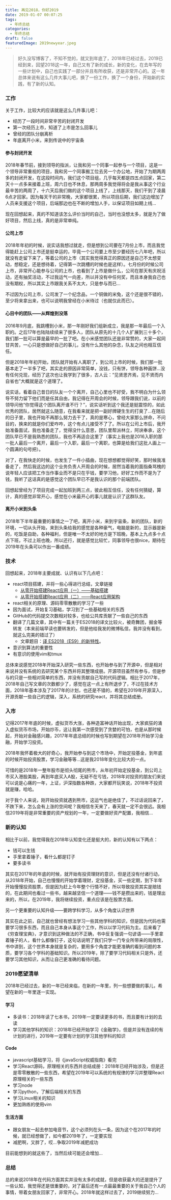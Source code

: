 ```yaml
---
title: 再见2018，你好2019
date: 2019-01-07 00:07:25
tags:
  - 年终总结
categories:
  - 年终总结
draft: false
featuredImage: 2019newyear.jpeg
---
```

>好久没写博客了，不知不觉的，就又到年底了，2018年已经过去，2019已经到来，回望2018这一年，自己又有了新的成长，新的变化，在去年写的一些计划中，自己也实践了一部分并且有所收获，还是非常开心的。这一年总体来说有这么几件大事儿吧，换了一份工作，换了一个身份，开始新的实践，有了新的认知。
<!--more-->
### 工作

关于工作，比较大的应该就是这么几件事儿吧：

* 经历了一段时间非常辛苦的封闭开发
* 第一次经历上市，知道了上市是怎么回事儿
* 曾经的团队分崩离析
* 年底离开小米，来到传说中的宇宙条

#### 参与封闭开发

2018年春节前，接到领导的指派，让我和另一个同事一起参与一个项目，这是一个领导非常重视的项目，我和另一个同事搬工位去另一个办公地，开始了为期两周多的封闭开发，在这段时间内，我们这个项目组，几乎每天都是四五点回家，第二天十一点多来接着上班，周六日也不休息，那两周多我觉得将会是我从事这个行业最辛苦的两周了，十六天后我们做的这个项目上线了，上线那天，我们干到了凌晨6点才回家。因为每天干的非常晚，大家都很累，所以项目后期，我们这边增加了人员来支援这个项目，后端那边也在不断的增加人手，以保证项目如期上线...

现在回想起来，真的不知道该怎么评价当时的自己，当时也没想太多，就是为了做好项目，然后上线，真的是非常单纯。

#### 公司上市

2018年年初的时候，说实话我想过就走，但是想到公司要在7月份上市，而且我觉得能赶上公司上市还是挺幸运的，毕竟一个公司要上市至少要经历七八年吧，所以就没有走留下来了，等着公司的上市（其实我觉得真正的原因还是自己不太想变动，想稳定，还是想待着，记得第一次跳槽的时候也是这样）。七月份的时候公司上市，非常开心能参与公司的上市，也看到了上市是做什么，公司在那天有庆祝活动，还有抽奖活动，不过我运气一向差，所以并没有中任何奖，而且本身我自己也没有期权，所以其实上市跟我关系不太大，只是参与而已...

不过因为公司上市，公司发了一个纪念品，一个铜做的米兔，这个还是很不错的，至少将来拿出来，也可以说明我曾经在小米待过（也就仅此而已）。

#### 心目中的团队——从辉煌到没落

2016年9月底，我跳槽到小米，那一年刚好我们组新成立，我是那一年最后一个入职的。之后17年也陆陆续续来了很多人，团队从原先的十几个人扩展到三十多个，我们那一批可以算是最早的一批了吧。在小米感觉团队还是非常赞的，大家一起同甘共苦，一心只是想做好自己的事儿，没有什么其他的杂念，队友之间也相互信任。

但是2018年年初开始，团队就开始有人离职了，到公司上市的时候，我们那一批基本走了一半多了吧，其实走的原因非常简单，没钱，只有饼，领导各种画饼...没有任何兑现，经历了这次也让我学到了很多，古人云：“见贤思齐焉，见不贤而内自省也”大概就是这个道理了。

说实话，看着自己昔日的队友一个个离开，自己心里也不好受，我不明白为什么领导不努力留下他们而是任其自由，我记得在开周会的时候，领导跟我们说，以前的领导问他“你觉得这个团队离开谁不行？”，说实话听到这个我还是挺震惊的，如此优秀的团队，居然就这么随意，在我看来就是把一副好牌硬生生的打臭了...在随后的日子里，我也开始不再那么努力去干了，真的是寒心，曾经大家那么拼命，不问目的，换来的就是你们爱咋咋，这个有点儿接受不了了。所以在公司上市后，我开始准备面试，我也准备走了，觉得没什么意思，团队里帮派林立，阿谀奉承，这个团队早已不是我熟悉的团队，我也不再适合这里了（事实上我也是2016入职的那一批人最后一个离开，最后一个入职，最后一个离职，也算是给我们这批人画上一个圆满的句号把）。

对了，在我快走的时候，也发生了一件小插曲，现在想想都觉得好笑，那时候我准备走了，然后我这边的这个业务负责人开周会的时候，居然当着我的面指桑骂槐的说年轻人应该把工作当作事业而不是只在乎钱，要学习他，好好工作而不是为了钱，我听了这话真的是感觉这个团队早已不是我认识的那个前端团队。

回想起曾经为了项目完成一起加班到两三点，彼此相互信任，没有任何猜疑，算计，真的感觉非常开心，感觉在小米最开心的事儿就是认识了这群队友。

#### 离开小米到头条

2018年下半年最重要的事情之一了吧，离开小米，来到宇宙条，新的团队，新的环境，一切从头开始，来到头条给我的感觉是各种豪气，电脑是新的，显示器是新的，吃饭是自助，各种福利，但是唯一不太好的地方是下班晚，基本上九点多十点点下班，不过上班也晚，所以还行，就是感觉比较忙，同事领导也很nice，期待在2019年在头条可以作出一番成绩。

### 技术

回想起来，2018年主要成就、认识有以下几点吧：

* react项目搭建，并将一些心得进行总结，文章链接
    * [从零开始搭建React应用（一）——基础搭建](https://juejin.im/post/5af6857651882542682e4843)
    * [从零开始搭建React应用（二）——React应用架构](https://juejin.im/post/5b4de4496fb9a04fc226a7af)
* react相关的原理、源码零零散散的学习了一些
* 因为面试，开始复习基础，学习到了一些基础相关的东西
* GitHub的代码提交次数相对较多，也给公共库贡献了一些自己的东西
* 翻译了几篇文章，其中有一篇关于ES2018的译文比较火，被奇舞团，掘金等转发（本来前端早读也要转发的，但是他给我发的微博私信，我并没有看到，就这么完美的错过了）
    * 文章题目：[译 ES2018（ES9）的新特性](https://juejin.im/post/5b2a186cf265da596d04a648)。
* 意识到算法的重要性
* 有意识的使用vim和tmux

总体来说感觉2018年开始深入研究一些东西，也开始参与到了开源中，但是相对来说并没有系统的去研究某个东西并将其整理成册。开源项目虽然有参与，但是参与的只是一些相对简单的东西，并没有贡献自己写的代码逻辑。相比于2017年，2018年自己写文章的次数都少了，感觉在这一点上有所退步了，不过在技术方面，2018年基本涉及了2017年的计划，也还是不错的，希望在2019年开源深入，开源贡献一些自己的逻辑，深入，系统的研究react，并将其总结成册。

### 入市

记得2017年年底的时候，虚拟货币大涨，各种造富神话开始出现，大家疯狂的涌入虚拟货币市场，开始炒币，这让我第一次感受到了贪婪的可怕，也是从那时候起，开始对金融感兴趣，2017年年底总结的时候也写到期望在2018年开始学习金融，开始学习投资。

2018年我怀着极大的好奇心，我开始参与到这个市场中，开始定投基金，到年底的时候开始投资股票，学习金融等等...这是我2018年变化比较大的一点。

可惜的是2018年一整年股市是彻头彻尾的熊市，从年初开始定投基金，到公司上市买入港股美股，再到年底买入A股，无疑不在亏钱，2018年对投资的朋友们来说可以说是心痛的一年，上证，沪深指数各种跌，大家都开玩笑说，2018年不投资就是赚，哈哈。

对于我个人来说，刚开始投资就遇到熊市，这运气也是绝佳了，不过话说回来了，不跌下来，怎么会有上涨的空间呢？我相信冬天来了，春天就一定不会很远。我相信2019年将是非常重要的资产规划的一年，一定要做好资产配置，我相信...

### 新的认知

相比于以前，我觉得我在2018年认知变化还是挺大的，新的认知有以下两点：

* 钱可以生钱
* 手里拿着锤子，看什么都是钉子
* 要多读书

其实在2017年的年底的时候，就开始有投资理财的意识，但是还没有付诸行动，从2018年开始，自己也慢慢的开始学着理财，定投基金，买一些定期，到下半年开始慢慢投资股票，但是因为赶上今年整个行情不好，所以导致投资其实是赔钱的，在此期间也看过一些书，越来越坚信一个道理——钱不是攒出来的，钱是理出来的，所以，在2019年，我将继续投资，重点应该是在股票方面。

另一个更重要的认知升级——要跨学科学习，从多个角度认识世界

其实在此之前，自己就也曾经有想法学习一些其他学科的知识，但是因为代码也需要学习很多东西，而且自己本身从事这个工作，所以以学习代码为主。后来看了《穷查理宝典》，才意识到这种做法的不正确，书中反复强调一句谚语——手里拿着锤子的人，看什么都像钉子，这句话说明了我们只学一门专业所带来的局限性，书中讲到，这个世界本身就是复杂的，要用多个角度才能更准确的看到问题的本质，要学习各个学科的基础知识。所以2019年，除了要学习代码相关只是外，还要学习其他知识，从而让自己更准确的看待问题。

### 2019愿望清单

2018年已经过去，新的一年已经来临，在新的一年里，列一些想要做的事儿，希望在新的一年里逐一实现。

#### 学习

* 多读书：2018年读了七本书，2019年一定要读更多的书，而且要有计划的去读
* 学习其他学科的知识：2018年已经开始学习《金融学》，但是并没有连续的有计划的进行，2019年一定要有计划的学习其他学科的知识

#### Code

* javascript基础学习，将《javaScript权威指南》看完
* 学习React源码，原理相关的东西并总结成册：2018年已经开始涉及，但是还是零零散散的一些东西，希望在2019年可以系统的有规律的学习并整理React原理相关的一些东西
* 学习node
* 学习python，了解后端相关的东西
* 学习Linux相关的知识
* 更加熟练的使用vim

#### 生活方面

* 跟女朋友一起去参加电音节，这个必须列在头一条，因为这个在2017年的时候，就已经想做了，如今都2019年了，一定要实现
* 减肥啊，又胖了，哎...争取2019年减肥成功

目前能想到的就这些了，当然后续可能还会增加...

### 总结

总的来说2018年在代码方面其实并没有太多的成就，但是收获最大的还是提升了一些认知，我觉得还是很重要的，对了最后还有一点最最重要的关于我自己个人的事情，带着女朋友回家了，非常开心。2018年就这样过去了，2019继续努力...

